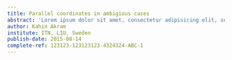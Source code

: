```yaml
---
title: Parallel coordinates in ambigious cases
abstract: 'Lorem ipsum dolor sit amet, consectetur adipisicing elit, sed do eiusmod tempor incididunt ut labore et dolore magna aliqua. Ut enim ad minim veniam, quis nostrud exercitation ullamco laboris nisi ut aliquip ex ea commodo consequat. Duis aute irure dolor in reprehenderit in voluptate velit esse cillum dolore eu fugiat nulla.'
author: Kahin Akram
institute: ITN, LIU, Sweden
publish-date: 2015-08-14
complete-ref: 123123-123123123-4324324-ABC-1
---
```

